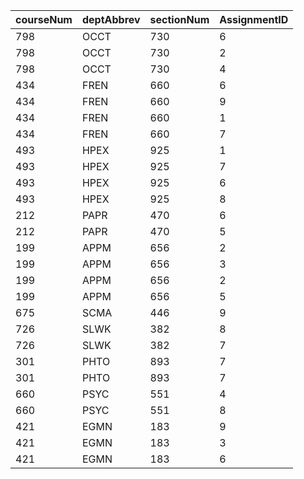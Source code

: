 courseNum | deptAbbrev | sectionNum | AssignmentID
--- | --- | --- | ---
798 | OCCT | 730 | 6
798 | OCCT | 730 | 2
798 | OCCT | 730 | 4
434 | FREN | 660 | 6
434 | FREN | 660 | 9
434 | FREN | 660 | 1
434 | FREN | 660 | 7
493 | HPEX | 925 | 1
493 | HPEX | 925 | 7
493 | HPEX | 925 | 6
493 | HPEX | 925 | 8
212 | PAPR | 470 | 6
212 | PAPR | 470 | 5
199 | APPM | 656 | 2
199 | APPM | 656 | 3
199 | APPM | 656 | 2
199 | APPM | 656 | 5
675 | SCMA | 446 | 9
726 | SLWK | 382 | 8
726 | SLWK | 382 | 7
301 | PHTO | 893 | 7
301 | PHTO | 893 | 7
660 | PSYC | 551 | 4
660 | PSYC | 551 | 8
421 | EGMN | 183 | 9
421 | EGMN | 183 | 3
421 | EGMN | 183 | 6